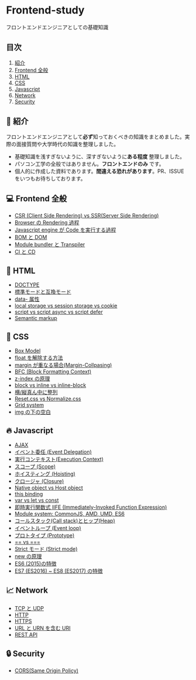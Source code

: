 # Frontend-study

フロントエンドエンジニアとしての基礎知識

## 目次

1.  [紹介](#tada-紹介)
2.  [Frontend 全般](#computer-Frontend-全般)
3.  [HTML](#page_with_curl-html)
4.  [CSS](#lipstick-css)
5.  [Javascript](#fire-javascript)
6.  [Network](#chart_with_upwards_trend-Network)
7.  [Security](#lock-Security)

## :tada: 紹介

フロントエンドエンジニアとして**必ず**知っておくべきの知識をまとめました。実際の面接質問や大学時代の知識を整理しました。

- 基礎知識を浅すぎないように、深すぎないように**ある程度** 整理しました。
- パソコン工学の全般ではありません。**フロントエンドのみ** です。
- 個人的に作成した資料であります。**間違える恐れがあります**。PR、ISSUE をいつもお待ちしております。

## :computer: Frontend 全般

- [CSR (Client Side Rendering) vs SSR(Server Side Rendering)](https://github.com/TERADA-DANTE/Frontend-study/blob/master/Notes/frontend/csr-ssr.md)
- [Browser の Rendering 過程](https://github.com/TERADA-DANTE/Frontend-study/blob/master/Notes/frontend/browser-rendering.md)
- [Javascript engine が Code を実行する過程](https://github.com/TERADA-DANTE/Frontend-study/blob/master/Notes/frontend/engine.md)
- [BOM と DOM](https://github.com/TERADA-DANTE/Frontend-study/blob/master/Notes/frontend/bom-dom.md)
- [Module bundler と Transpiler](https://github.com/TERADA-DANTE/Frontend-study/blob/master/Notes/frontend/bundler-transpiler.md)
- [CI と CD](https://github.com/TERADA-DANTE/Frontend-study/blob/master/Notes/frontend/ci-cd.md)

## :page_with_curl: HTML

- [DOCTYPE](https://github.com/TERADA-DANTE/Frontend-study/blob/master/Notes/html/doctype.md)
- [標準モードと互換モード](https://github.com/TERADA-DANTE/Frontend-study/blob/master/Notes/html/standard-quirks.md)
- [data- 属性](https://github.com/TERADA-DANTE/Frontend-study/blob/master/Notes/html/data.md)
- [local storage vs session storage vs cookie](https://github.com/TERADA-DANTE/Frontend-study/blob/master/Notes/html/web-storage-api.md)
- [script vs script async vs script defer](https://github.com/TERADA-DANTE/Frontend-study/blob/master/Notes/html/script-tag-type.md)
- [Semantic markup](https://github.com/TERADA-DANTE/Frontend-study/blob/master/Notes/html/semantic.md)

## :lipstick: CSS

- [Box Model](https://github.com/TERADA-DANTE/Frontend-study/blob/master/Notes/css/box-model.md)
- [float を解除する方法](https://github.com/TERADA-DANTE/Frontend-study/blob/master/Notes/css/float-clear.md)
- [margin が重なる場合(Margin-Collpasing)](https://github.com/TERADA-DANTE/Frontend-study/blob/master/Notes/css/margin-collapsing.md)
- [BFC (Block Formatting Context)](https://github.com/TERADA-DANTE/Frontend-study/blob/master/Notes/css/bfc.md)
- [z-index の原理](https://github.com/TERADA-DANTE/Frontend-study/blob/master/Notes/css/z-index.md)
- [block vs inline vs inline-block](https://github.com/TERADA-DANTE/Frontend-study/blob/master/Notes/css/block-inline-inline-block.md)
- [横/縦真ん中に整列](https://github.com/TERADA-DANTE/Frontend-study/blob/master/Notes/css/center.md)
- [Reset.css vs Normalize.css](https://github.com/TERADA-DANTE/Frontend-study/blob/master/Notes/css/reset-normalize.md)
- [Grid system](https://github.com/TERADA-DANTE/Frontend-study/blob/master/Notes/css/grid.md)
- [img の下の空白](https://github.com/TERADA-DANTE/Frontend-study/blob/master/Notes/css/img-space.md)

## :fire: Javascript

- [AJAX](https://github.com/TERADA-DANTE/Frontend-study/blob/master/Notes/javascript/ajax.md)
- [イベント委任 (Event Delegation)](https://github.com/TERADA-DANTE/Frontend-study/blob/master/Notes/javascript/event-delegation.md)
- [実行コンテキスト(Execution Context)](https://github.com/TERADA-DANTE/Frontend-study/blob/master/Notes/javascript/execution-context.md)
- [スコープ (Scope)](https://github.com/TERADA-DANTE/Frontend-study/blob/master/Notes/javascript/scope.md)
- [ホイスティング (Hoisting)](https://github.com/TERADA-DANTE/Frontend-study/blob/master/Notes/javascript/hoisting.md)
- [クロージャ (Closure)](https://github.com/TERADA-DANTE/Frontend-study/blob/master/Notes/javascript/closure.md)
- [Native object vs Host object](https://github.com/TERADA-DANTE/Frontend-study/blob/master/Notes/javascript/native-host.md)
- [this binding](https://github.com/TERADA-DANTE/Frontend-study/blob/master/Notes/javascript/this.md)
- [var vs let vs const](https://github.com/TERADA-DANTE/Frontend-study/blob/master/Notes/javascript/var-let-const.md)
- [即時実行関数式 IIFE (Immediately-Invoked Function Expression)](https://github.com/TERADA-DANTE/Frontend-study/blob/master/Notes/javascript/iife.md)
- [Module system: CommonJS, AMD, UMD, ES6](https://github.com/TERADA-DANTE/Frontend-study/blob/master/Notes/javascript/module.md)
- [コールスタック(Call stack)とヒップ(Heap)](https://github.com/TERADA-DANTE/Frontend-study/blob/master/Notes/javascript/stack-heap.md)
- [イベントループ (Event loop)](https://github.com/TERADA-DANTE/Frontend-study/blob/master/Notes/javascript/event-loop.md)
- [プロトタイプ (Prototype)](https://github.com/TERADA-DANTE/Frontend-study/blob/master/Notes/javascript/prototype.md)
- [== vs ===](https://github.com/TERADA-DANTE/Frontend-study/blob/master/Notes/javascript/identity-equal.md)
- [Strict モード (Strict mode)](https://github.com/TERADA-DANTE/Frontend-study/blob/master/Notes/javascript/strict-mode.md)
- [new の原理](https://github.com/TERADA-DANTE/Frontend-study/blob/master/Notes/javascript/new.md)
- [ES6 (2015)の特徴](https://github.com/TERADA-DANTE/Frontend-study/blob/master/Notes/javascript/es6.md)
- [ES7 (ES2016) ~ ES8 (ES2017) の特徴](https://github.com/TERADA-DANTE/Frontend-study/blob/master/Notes/javascript/es7-es8.md)
<!--
- [ES9 (ES2018) ~ ES10 (ES2019) 의 특징들](https://github.com/TERADA-DANTE/Frontend-study/blob/master/Notes/javascript/es9-es10.md)
- [ES11 (ES2020) 의 특징들](https://github.com/TERADA-DANTE/Frontend-study/blob/master/Notes/javascript/es11.md) -->

## :chart_with_upwards_trend: Network

- [TCP と UDP](https://github.com/TERADA-DANTE/Frontend-study/blob/master/Notes/network/tcp-udp.md)
- [HTTP](https://github.com/TERADA-DANTE/Frontend-study/blob/master/Notes/network/http.md)
- [HTTPS](https://github.com/TERADA-DANTE/Frontend-study/blob/master/Notes/network/https.md)
- [URL と URN を含む URI](https://github.com/TERADA-DANTE/Frontend-study/blob/master/Notes/network/uri.md)
- [REST API](https://github.com/TERADA-DANTE/Frontend-study/blob/master/Notes/network/rest-api.md)

<!--
-   [Cookie vs Session](https://github.com/TERADA-DANTE/Frontend-study/blob/master/Notes/network/cookie-session.md)
-   [URL을 입력하고 벌어지는 일](https://github.com/TERADA-DANTE/Frontend-study/blob/master/Notes/network/type-url-process.md) -->

## :lock: Security

- [CORS(Same Origin Policy)](https://github.com/TERADA-DANTE/Frontend-study/blob/master/Notes/security/sop.md)
<!-- * [XSS와 CSRF](https://github.com/TERADA-DANTE/Frontend-study/blob/master/Notes/security/xss-csrf.md) -->
